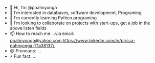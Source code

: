 - 👋 Hi, I’m @pnahnyonga
- 👀 I’m interested in databases, software development, Programing
- 🌱 I’m currently learning Python programing
- 💞️ I’m looking to collaborate on projects with start-ups, get a job in the above listen fields
- 📫 How to reach me ...via email: pnahnyonga@yahoo.com,https://www.linkedin.com/in/prisca-nahnyonga-71a38137/,
- 😄 Pronouns: ...
- ⚡ Fun fact: ...

<!---
pnahnyonga/pnahnyonga is a ✨ special ✨ repository because its `README.md` (this file) appears on your GitHub profile.
You can click the Preview link to take a look at your changes.
--->

